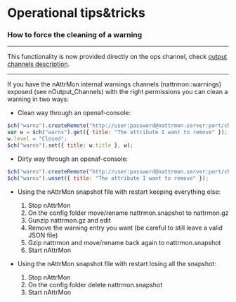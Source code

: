 # Operational tips&tricks

### How to force the cleaning of a warning

----

This functionality is now provided directly on the ops channel, check [output channels description](nAttrMon-nOutput-Channels).

----

If you have the nAttrMon internal warnings channels (nattrmon::warnings) exposed (see nOutput_Channels) with the right permissions you can clean a warning in two ways:

* Clean way through an openaf-console:
````javascript
$ch("warns").createRemote("http://user:password@nattrmon.server:port/chs/warns");
var w = $ch("warns").get({ title: "The attribute I want to remove" });
w.level = "Closed";
$ch("warns").set({ title: w.title }, w);
````

* Dirty way through an openaf-console: 
````javascript
$ch("warns").createRemote("http://user:password@nattrmon.server:port/chs/warns");
$ch("warns").unset({ title: "The attribute I want to remove" });
````

* Using the nAttrMon snapshot file with restart keeping everything else:

  1. Stop nAttrMon
  2. On the config folder move/rename nattrmon.snapshot to nattrmon.gz
  3. Gunzip nattrmon.gz and edit
  4. Remove the warning entry you want (be careful to still leave a valid JSON file)
  5. Gzip nattrmon and move/rename back again to nattrmon.snapshot
  6. Start nAttrMon

* Using the nAttrMon snapshot file with restart losing all the snapshot:

  1. Stop nAttrMon
  2. On the config folder delete nattrmon.snapshot
  3. Start nAttrMon
